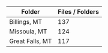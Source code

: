 | Folder          |   Files / Folders |
|-----------------|-------------------|
| Billings, MT    |               137 |
| Missoula, MT    |               124 |
| Great Falls, MT |               117 |